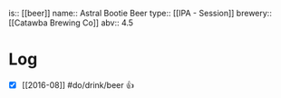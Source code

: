 is:: [[beer]]
name:: Astral Bootie Beer
type:: [[IPA - Session]]
brewery:: [[Catawba Brewing Co]]
abv:: 4.5

# Log
- [x] [[2016-08]] #do/drink/beer 👍
